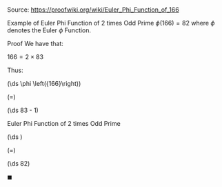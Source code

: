 # 

Source: https://proofwiki.org/wiki/Euler_Phi_Function_of_166

Example of Euler Phi Function of 2 times Odd Prime
$\phi \left({166}\right) = 82$
where $\phi$ denotes the Euler $\phi$ Function.


Proof
We have that:

$166 = 2 \times 83$

Thus:














\(\ds \phi \left({166}\right)\)

\(=\)







\(\ds 83 - 1\)





Euler Phi Function of 2 times Odd Prime














\(\ds \)

\(=\)







\(\ds 82\)









$\blacksquare$





